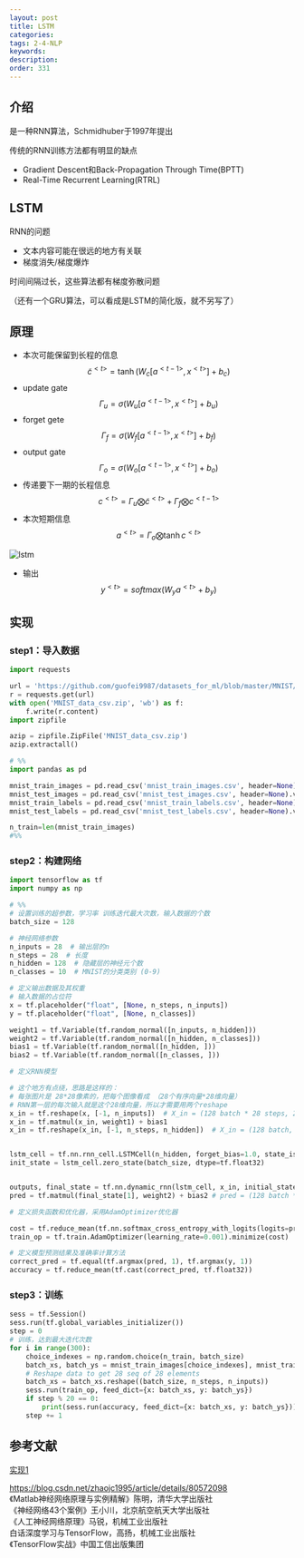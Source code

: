 ```yaml
---
layout: post
title: LSTM
categories:
tags: 2-4-NLP
keywords:
description:
order: 331
---
```



## 介绍

是一种RNN算法，Schmidhuber于1997年提出  


传统的RNN训练方法都有明显的缺点
- Gradient Descent和Back-Propagation Through Time(BPTT)
- Real-Time Recurrent Learning(RTRL)

## LSTM
RNN的问题
- 文本内容可能在很远的地方有关联
- 梯度消失/梯度爆炸


时间间隔过长，这些算法都有梯度弥散问题  

（还有一个GRU算法，可以看成是LSTM的简化版，就不另写了）

## 原理
<!-- 1. 第一步与RNN一样
$i_t=\sigma(B_th_{t-1}+A_i x_t)$  
2. 记忆单元
$C_t=tanh(B_C h_{t-1}+A_C x_t)$
3. 通过忘记矩阵（forget matrix）修改可选的记忆单元
$f_t=\sigma(B_fh_{t-1}+A_f x_t)$
4. 结合上面的记忆信息和以往信息
$N_t=i_t C_t+f_t N_{t-1}$
5. 综合以上，进行输出
$O_t=\sigma(B_O h_{t-1}+A_O x_t+D_O N_t)$
6. 迭代更新
$h_t=O_t tanh(N_t)$


![lstm](https://github.com/guofei9987/StatisticsBlog/blob/master/%E9%99%84%E4%BB%B6/rnn/lstm.png?raw=true)
![lstm1](https://github.com/guofei9987/StatisticsBlog/blob/master/%E9%99%84%E4%BB%B6/rnn/lstm1.png?raw=true)
![lstm2](https://github.com/guofei9987/StatisticsBlog/blob/master/%E9%99%84%E4%BB%B6/rnn/lstm2.png?raw=true)
![lstm3](https://github.com/guofei9987/StatisticsBlog/blob/master/%E9%99%84%E4%BB%B6/rnn/lstm3.png?raw=true)
![lstm4](https://github.com/guofei9987/StatisticsBlog/blob/master/%E9%99%84%E4%BB%B6/rnn/lstm4.png?raw=true)
![lstm5](https://github.com/guofei9987/StatisticsBlog/blob/master/%E9%99%84%E4%BB%B6/rnn/lstm5.png?raw=true) -->


- 本次可能保留到长程的信息 $$\tilde c^{<t>}=\tanh (W_c[a^{<t-1>},x^{<t>}]+b_c)$$
- update gate $$\Gamma_u =\sigma (W_u[a^{<t-1>},x^{<t>}]+b_u)$$
- forget gete $$\Gamma_f =\sigma (W_f[a^{<t-1>},x^{<t>}]+b_f)$$
- output gate $$\Gamma_o =\sigma (W_o[a^{<t-1>},x^{<t>}]+b_o)$$
- 传递要下一期的长程信息 $$c^{<t>}=\Gamma_u \bigotimes \tilde c^{<t>}+\Gamma_f \bigotimes c^{<t-1>}$$
- 本次短期信息 $$a^{<t>}=\Gamma_o \bigotimes \tanh c^{<t>}$$


![lstm](/pictures_for_blog/rnn/lstm6.png)

- 输出 $$y^{<t>}=softmax(W_y a^{<t>}+b_y)$$


## 实现

### step1：导入数据
```py
import requests

url = 'https://github.com/guofei9987/datasets_for_ml/blob/master/MNIST/MNIST_data_csv.zip?raw=true'
r = requests.get(url)
with open('MNIST_data_csv.zip', 'wb') as f:
    f.write(r.content)
import zipfile

azip = zipfile.ZipFile('MNIST_data_csv.zip')
azip.extractall()

# %%
import pandas as pd

mnist_train_images = pd.read_csv('mnist_train_images.csv', header=None).values
mnist_test_images = pd.read_csv('mnist_test_images.csv', header=None).values
mnist_train_labels = pd.read_csv('mnist_train_labels.csv', header=None).values
mnist_test_labels = pd.read_csv('mnist_test_labels.csv', header=None).values

n_train=len(mnist_train_images)
#%%
```

### step2：构建网络
```py
import tensorflow as tf
import numpy as np

# %%
# 设置训练的超参数，学习率 训练迭代最大次数，输入数据的个数
batch_size = 128

# 神经网络参数
n_inputs = 28  # 输出层的n
n_steps = 28  # 长度
n_hidden = 128  # 隐藏层的神经元个数
n_classes = 10  # MNIST的分类类别 (0-9)

# 定义输出数据及其权重
# 输入数据的占位符
x = tf.placeholder("float", [None, n_steps, n_inputs])
y = tf.placeholder("float", [None, n_classes])

weight1 = tf.Variable(tf.random_normal([n_inputs, n_hidden]))
weight2 = tf.Variable(tf.random_normal([n_hidden, n_classes]))
bias1 = tf.Variable(tf.random_normal([n_hidden, ]))
bias2 = tf.Variable(tf.random_normal([n_classes, ]))

# 定义RNN模型

# 这个地方有点绕，思路是这样的：
# 每张图片是 28*28像素的，把每个图像看成 （28个有序向量*28维向量）
# RNN第一层的每次输入就是这个28维向量，所以才需要用两个reshape
x_in = tf.reshape(x, [-1, n_inputs])  # X_in = (128 batch * 28 steps, 28 inputs)
x_in = tf.matmul(x_in, weight1) + bias1
x_in = tf.reshape(x_in, [-1, n_steps, n_hidden])  # X_in = (128 batch, 28 steps, 128 hiddens)


lstm_cell = tf.nn.rnn_cell.LSTMCell(n_hidden, forget_bias=1.0, state_is_tuple=True)
init_state = lstm_cell.zero_state(batch_size, dtype=tf.float32)


outputs, final_state = tf.nn.dynamic_rnn(lstm_cell, x_in, initial_state=init_state, time_major=False)
pred = tf.matmul(final_state[1], weight2) + bias2 # pred = (128 batch * )

# 定义损失函数和优化器，采用AdamOptimizer优化器

cost = tf.reduce_mean(tf.nn.softmax_cross_entropy_with_logits(logits=pred, labels=y))
train_op = tf.train.AdamOptimizer(learning_rate=0.001).minimize(cost)

# 定义模型预测结果及准确率计算方法
correct_pred = tf.equal(tf.argmax(pred, 1), tf.argmax(y, 1))
accuracy = tf.reduce_mean(tf.cast(correct_pred, tf.float32))
```

### step3：训练
```py
sess = tf.Session()
sess.run(tf.global_variables_initializer())
step = 0
# 训练，达到最大迭代次数
for i in range(300):
    choice_indexes = np.random.choice(n_train, batch_size)
    batch_xs, batch_ys = mnist_train_images[choice_indexes], mnist_train_labels[choice_indexes]
    # Reshape data to get 28 seq of 28 elements
    batch_xs = batch_xs.reshape((batch_size, n_steps, n_inputs))
    sess.run(train_op, feed_dict={x: batch_xs, y: batch_ys})
    if step % 20 == 0:
        print(sess.run(accuracy, feed_dict={x: batch_xs, y: batch_ys}))
    step += 1
```

## 参考文献
[实现1](https://github.com/guofei9987/tensorflow_cookbook/blob/master/09_Recurrent_Neural_Networks/03_Implementing_LSTM/03_implementing_lstm.py)  

https://blog.csdn.net/zhaojc1995/article/details/80572098  
《Matlab神经网络原理与实例精解》陈明，清华大学出版社   
《神经网络43个案例》王小川，北京航空航天大学出版社  
《人工神经网络原理》马锐，机械工业出版社  
白话深度学习与TensorFlow，高扬，机械工业出版社  
《TensorFlow实战》中国工信出版集团
